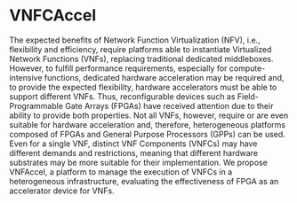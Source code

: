 # VNFCAccel

The expected benefits of Network Function Virtualization (NFV), i.e., flexibility and efficiency, require platforms able to instantiate Virtualized Network Functions (VNFs), replacing traditional dedicated middleboxes. However, to fulfill performance requirements, especially for compute-intensive functions, dedicated hardware acceleration may be required and, to provide the expected flexibility, hardware accelerators must be able to support different VNFs. Thus, reconfigurable devices such as Field-Programmable Gate Arrays (FPGAs) have received attention due to their ability to provide both properties. Not all VNFs, however, require or are even suitable for hardware acceleration and, therefore, heterogeneous platforms composed of FPGAs and General Purpose Processors (GPPs) can be used. Even for a single VNF, distinct VNF Components (VNFCs) may have different demands and restrictions, meaning that different hardware substrates may be more suitable for their implementation. 
We propose VNFAccel, a platform to manage the execution of VNFCs in a heterogeneous infrastructure, evaluating the effectiveness of FPGA as an accelerator device for VNFs. 

